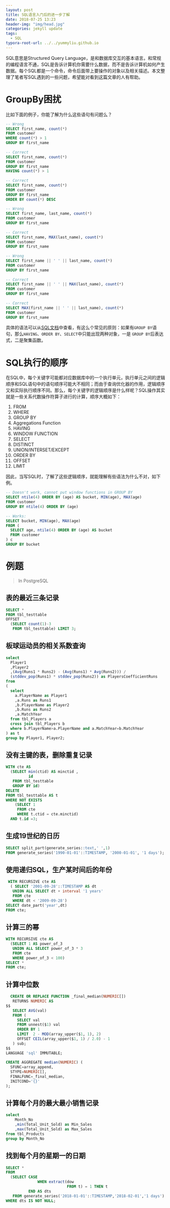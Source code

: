 ```yaml
---
layout: post
title: SQL语言入门后的进一步了解
date: 2018-07-25 13:23
header-img: "img/head.jpg"
categories: jekyll update
tags:
  - SQL
typora-root-url: ../../yummyliu.github.io
---
```


SQL意思是Structured Query Language，是和数据库交互的基本语言。和常规的编程语言不通，SQL是告诉计算机你需要什么数据，而不是告诉计算机如何产生数据。每个SQL都是一个命令，命令后面带上要操作的对象以及相关描述。本文整理了笔者写SQL遇到的一些问题，希望能对看到这篇文章的人有帮助。

# GroupBy困扰

比如下面的例子，你能了解为什么这些语句有问题么？

```sql
-- Wrong
SELECT first_name, count(*)
FROM customer
WHERE count(*) > 1
GROUP BY first_name
 
-- Correct
SELECT first_name, count(*)
FROM customer
GROUP BY first_name
HAVING count(*) > 1
 
-- Correct
SELECT first_name, count(*)
FROM customer
GROUP BY first_name
ORDER BY count(*) DESC
 
-- Wrong
SELECT first_name, last_name, count(*)
FROM customer
GROUP BY first_name
 
-- Correct
SELECT first_name, MAX(last_name), count(*)
FROM customer
GROUP BY first_name
 
-- Wrong
SELECT first_name || ' ' || last_name, count(*)
FROM customer
GROUP BY first_name
 
-- Correct
SELECT first_name || ' ' || MAX(last_name), count(*)
FROM customer
GROUP BY first_name
 
-- Correct
SELECT MAX(first_name || ' ' || last_name), count(*)
FROM customer
GROUP BY first_name
```

具体的语法可以从[SQL文档](https://stackoverflow.com/questions/6000847/authoritative-sql-standard-documentation)中查看，有这么个常见的原则：如果有`GROUP BY`语句，那么`HAVING`、`ORDER BY`、`SELECT`中只能出现两种对象，一是 `GROUP BY`后表达式，二是聚集函数。

# SQL执行的顺序

在SQL中，每个关键字可能都对应数据库中的一个执行单元，执行单元之间的逻辑顺序和SQL语句中的语句顺序可能大不相同；而由于查询优化器的作用，逻辑顺序又和实际执行顺序不同。那么，每个关键字的逻辑顺序是什么样呢？SQL操作其实就是一些关系代数操作符算子进行的计算，顺序大概如下：

1. FROM
2. WHERE
3. GROUP BY
4. Aggregations Function
5. HAVING
6. WINDOW FUNCTION
7. SELECT
8. DISTINCT
9. UNION/INTERSET/EXCEPT
10. ORDER BY
11. OFFSET
12. LIMIT

 因此，当写SQL时，了解了这些逻辑顺序，就能理解有些语法为什么不对，如下例。

```sql
-- Doesn't work, cannot put window functions in GROUP BY
SELECT ntile(4) ORDER BY (age) AS bucket, MIN(age), MAX(age)
FROM customer
GROUP BY ntile(4) ORDER BY (age)
 
-- Works:
SELECT bucket, MIN(age), MAX(age)
FROM (
  SELECT age, ntile(4) ORDER BY (age) AS bucket
  FROM customer
) c
GROUP BY bucket
```

# 例题

> In PostgreSQL

## 表的最近三条记录

```sql
SELECT *
FROM tbl_testtable
OFFSET
  (SELECT count(1)-3
   FROM tbl_testtable) LIMIT 3;
```

## 板球运动员的相关系数查询

```sql
select
  Player1
  ,Player2
  ,(Avg(Runs1 * Runs2) - (Avg(Runs1) * Avg(Runs2))) /
  (stddev_pop(Runs1) * stddev_pop(Runs2)) as PlayersCoefficientRuns
from
(
  select
    a.PlayerName as Player1
    ,a.Runs as Runs1
    ,b.PlayerName as Player2
    ,b.Runs as Runs2
    ,a.MatchYear
  from tbl_Players a
  cross join tbl_Players b
  where b.PlayerName>a.PlayerName and a.MatchYear=b.MatchYear
) as t
group by Player1, Player2;
```

## 没有主键的表，删除重复记录

```sql
WITH cte AS
  (SELECT min(ctid) AS minctid ,
          id
   FROM tbl_testtable
   GROUP BY id)
DELETE
FROM tbl_testtable AS t
WHERE NOT EXISTS
    (SELECT 1
     FROM cte
     WHERE t.ctid = cte.minctid)
  AND t.id =3;
```

## 生成19世纪的日历

```sql
SELECT split_part(generate_series::text,' ',1)
FROM generate_series('1990-01-01'::TIMESTAMP, '2000-01-01', '1 days');
```

## 使用递归SQL，生产某时间后的年份

```sql
 WITH RECURSIVE cte AS
  ( SELECT '2001-09-28'::TIMESTAMP AS dt
   UNION ALL SELECT dt + interval '1 years'
   FROM cte
   WHERE dt < '2009-09-28')
SELECT date_part('year',dt)
FROM cte;
```

## 计算三的幂

```sql
WITH RECURSIVE cte AS
  (SELECT 1 AS power_of_3
   UNION ALL SELECT power_of_3 * 3
   FROM cte
   WHERE power_of_3 < 100)
SELECT *
FROM cte;
```

## 计算中位数

```sql
  CREATE OR REPLACE FUNCTION _final_median(NUMERIC[])
   RETURNS NUMERIC AS
$$
   SELECT AVG(val)
   FROM (
     SELECT val
     FROM unnest($1) val
     ORDER BY 1
     LIMIT  2 - MOD(array_upper($1, 1), 2)
     OFFSET CEIL(array_upper($1, 1) / 2.0) - 1
   ) sub;
$$
LANGUAGE 'sql' IMMUTABLE;
 
CREATE AGGREGATE median(NUMERIC) (
  SFUNC=array_append,
  STYPE=NUMERIC[],
  FINALFUNC=_final_median,
  INITCOND='{}'
);
```

## 计算每个月的最大最小销售记录

```sql
select 
	Month_No
	,min(Total_Unit_Sold) as Min_Sales
	,max(Total_Unit_Sold) as Max_Sales 
from tbl_Products
group by Month_No
```

## 找到每个月的星期一的日期

```sql
SELECT *
FROM
  (SELECT CASE
              WHEN extract(dow
                           FROM t) = 1 THEN t
          END AS dts
   FROM generate_series('2018-01-01'::TIMESTAMP,'2018-02-01','1 days') AS t) as subt
WHERE dts IS NOT NULL;
```

